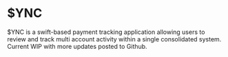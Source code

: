 # $YNC
$YNC is a swift-based payment tracking application allowing users to review and track multi account activity within a single consolidated system. Current WIP with more updates posted to Github.
